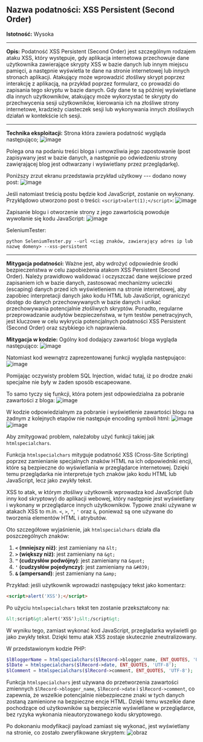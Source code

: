 ## Nazwa podatności: XSS Persistent (Second Order)

**Istotność:** Wysoka

---

**Opis:**
Podatność XSS Persistent (Second Order) jest szczególnym rodzajem ataku XSS, który występuje, gdy aplikacja internetowa przechowuje dane użytkownika zawierające skrypty XSS w bazie danych lub innym miejscu pamięci, a następnie wyświetla te dane na stronie internetowej lub innych stronach aplikacji. Atakujący może wprowadzić złośliwy skrypt poprzez interakcję z aplikacją, na przykład poprzez formularz, co prowadzi do zapisania tego skryptu w bazie danych. Gdy dane te są później wyświetlane dla innych użytkowników, atakujący może wykorzystać te skrypty do przechwycenia sesji użytkowników, kierowania ich na złośliwe strony internetowe, kradzieży ciasteczek sesji lub wykonywania innych złośliwych działań w kontekście ich sesji.

---

**Technika eksploitacji:**
Strona która zawiera podatność wygląda następująco;
![image](https://github.com/GrzechuG/PWR-CBE-BAW-mutillidae-2024/assets/28838004/86bf509f-d4d8-4cad-af76-9e88f095fd9f)

Polega ona na podaniu treści bloga i umowzliwia jego zapostowanie (post zapisywany jest w bazie danych, a następnie po odwiedzeniu strony zawięrającej blog jest odtwarzany i wyświetlany przez przeglądarkę).

Poniższy zrzut ekranu przedstawia przykład użytkowy --- dodano nowy post:
![image](https://github.com/GrzechuG/PWR-CBE-BAW-mutillidae-2024/assets/28838004/9fddc56b-9169-4ee8-9f04-61ba39960db5)

Jeśli natomiast treścią postu będzie kod JavaScript, zostanie on wykonany. Przykłądowo utworzono post o treści: `<script>alert(1);</script>`:
![image](https://github.com/GrzechuG/PWR-CBE-BAW-mutillidae-2024/assets/28838004/e7bc909c-6fd3-41b0-9799-a969b6ed688e)

Zapisanie blogu i otworzenie strony z jego zawartością powoduje wywołanie się kodu JavaScript:
![image](https://github.com/GrzechuG/PWR-CBE-BAW-mutillidae-2024/assets/28838004/39fb0aeb-0fe8-4064-b394-3449a54eca6a)

SeleniumTester:
```
python SeleniumTester.py --url <ciąg znaków, zawierający adres ip lub nazwę domeny> --xss-persistent
```

---

**Mitygacja podatności:**
Ważne jest, aby wdrożyć odpowiednie środki bezpieczeństwa w celu zapobieżenia atakom XSS Persistent (Second Order). Należy prawidłowo walidować i oczyszczać dane wejściowe przed zapisaniem ich w bazie danych, zastosować mechanizmy ucieczki (escaping) danych przed ich wyświetleniem na stronie internetowej, aby zapobiec interpretacji danych jako kodu HTML lub JavaScript, ograniczyć dostęp do danych przechowywanych w bazie danych i unikać przechowywania potencjalnie złośliwych skryptów. Ponadto, regularne przeprowadzanie audytów bezpieczeństwa, w tym testów penetracyjnych, jest kluczowe w celu wykrycia potencjalnych podatności XSS Persistent (Second Order) oraz szybkiego ich naprawienia.

**Mitygacja w kodzie:**
Ogólny kod dodający zawartość bloga wygląda następująco:
![image](https://github.com/GrzechuG/PWR-CBE-BAW-mutillidae-2024/assets/28838004/867b9dc1-fbdf-44f8-a824-c12cfcd389d7)

Natomiast kod wewnątrz zaprezentowanej funkcji wygląda następująco:
![image](https://github.com/GrzechuG/PWR-CBE-BAW-mutillidae-2024/assets/28838004/8a0c1403-2371-43e1-ae58-bb717cd706d0)

Pomijając oczywisty problem SQL Injection, widać tutaj, iż po drodze znaki specjalne nie były w żaden sposób escapeowane.

To samo tyczy się funkcji, która potem jest odpowiedzialna za pobranie zawartości z bloga:
![image](https://github.com/GrzechuG/PWR-CBE-BAW-mutillidae-2024/assets/28838004/fa651161-ce77-4887-9662-b72a04f2ae90)

W kodzie odpowiedzialnym za pobranie i wyświetlenie zawartości blogu na żadnym z kolejnych etapów nie następuje encoding symboli html:
![image](https://github.com/GrzechuG/PWR-CBE-BAW-mutillidae-2024/assets/28838004/65bc65d3-a379-4402-a296-64edc2a91d1d)
![image](https://github.com/GrzechuG/PWR-CBE-BAW-mutillidae-2024/assets/28838004/0be4377b-4050-4d4c-8fda-5fd16185b655)

Aby zmitygować problem, należałoby użyć funkcji takiej jak `htmlspecialchars`.

Funkcja `htmlspecialchars` mityguje podatność XSS (Cross-Site Scripting) poprzez zamienianie specjalnych znaków HTML na ich odpowiedniki encji, które są bezpieczne do wyświetlania w przeglądarce internetowej. Dzięki temu przeglądarka nie interpretuje tych znaków jako kodu HTML lub JavaScript, lecz jako zwykły tekst.

XSS to atak, w którym złośliwy użytkownik wprowadza kod JavaScript (lub inny kod skryptowy) do aplikacji webowej, który następnie jest wyświetlany i wykonany w przeglądarce innych użytkowników. Typowe znaki używane w atakach XSS to m.in. `<`, `>`, `"`, `'` oraz `&`, ponieważ są one używane do tworzenia elementów HTML i atrybutów.

Oto szczegółowe wyjaśnienie, jak `htmlspecialchars` działa dla poszczególnych znaków:

1. **`<` (mniejszy niż)**: jest zamieniany na `&lt;`
2. **`>` (większy niż)**: jest zamieniany na `&gt;`
3. **`"` (cudzysłów podwójny)**: jest zamieniany na `&quot;`
4. **`'` (cudzysłów pojedynczy)**: jest zamieniany na `&#039;`
5. **`&` (ampersand)**: jest zamieniany na `&amp;`

Przykład: jeśli użytkownik wprowadzi następujący tekst jako komentarz:

```html
<script>alert('XSS');</script>
```

Po użyciu `htmlspecialchars` tekst ten zostanie przekształcony na:

```html
&lt;script&gt;alert('XSS');&lt;/script&gt;
```

W wyniku tego, zamiast wykonać kod JavaScript, przeglądarka wyświetli go jako zwykły tekst. Dzięki temu atak XSS zostaje skutecznie zneutralizowany.

W przedstawionym kodzie PHP:

```php
$lBloggerName = htmlspecialchars($lRecord->blogger_name, ENT_QUOTES, 'UTF-8');
$lDate = htmlspecialchars($lRecord->date, ENT_QUOTES, 'UTF-8');
$lComment = htmlspecialchars($lRecord->comment, ENT_QUOTES, 'UTF-8');
```

Funkcja `htmlspecialchars` jest używana do przetworzenia zawartości zmiennych `$lRecord->blogger_name`, `$lRecord->date` i `$lRecord->comment`, co zapewnia, że wszelkie potencjalnie niebezpieczne znaki w tych danych zostaną zamienione na bezpieczne encje HTML. Dzięki temu wszelkie dane pochodzące od użytkowników są bezpiecznie wyświetlane w przeglądarce, bez ryzyka wykonania nieautoryzowanego kodu skryptowego.

Po dokonaniu modyfikacji payload zamiast się wykonać, jest wyświetlany na stronie, co zostało zweryfikowane skryptem:
![obraz](https://github.com/GrzechuG/PWR-CBE-BAW-mutillidae-2024/assets/93217316/29bd0060-55f1-4859-a580-9f6ba28ab6a3)


